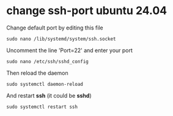 # change ssh-port ubuntu 24.04

Change default port by editing this file
```
sudo nano /lib/systemd/system/ssh.socket
```
Uncomment the line 'Port=22' and enter your port
```
sudo nano /etc/ssh/sshd_config
```
Then reload the daemon
```
sudo systemctl daemon-reload  
```
And restart **ssh** (it could be **sshd**)
```
sudo systemctl restart ssh
```
